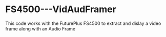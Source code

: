 # FS4500---VidAudFramer
This code works with the FuturePlus FS4500 to extract and dislay a video frame along with an Audio Frame
